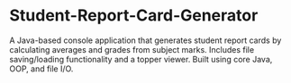 # Student-Report-Card-Generator
A Java-based console application that generates student report cards by calculating averages and grades from subject marks. Includes file saving/loading functionality and a topper viewer. Built using core Java, OOP, and file I/O.
